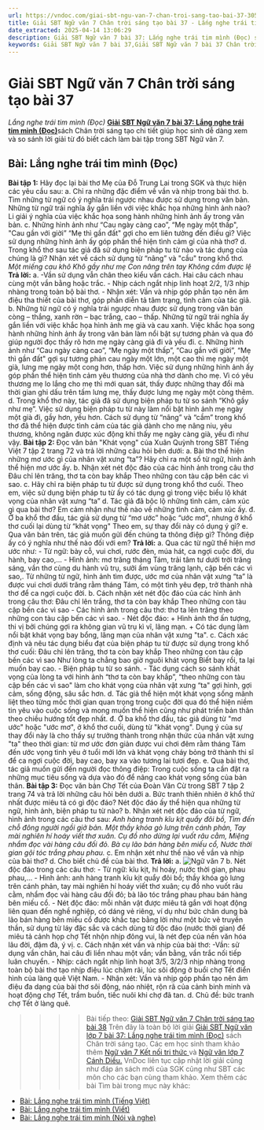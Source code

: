 ```yaml
---
url: https://vndoc.com/giai-sbt-ngu-van-7-chan-troi-sang-tao-bai-37-305200
title: Giải SBT Ngữ văn 7 Chân trời sáng tạo bài 37 - Lắng nghe trái tim mình (Đọc) - VnDoc.com
date_extracted: 2025-04-14 13:06:29
description: Giải SBT Ngữ văn 7 bài 37: Lắng nghe trái tim mình (Đọc) sách Chân trời sáng tạo có đáp án chi tiết cho các bạn cùng tham khảo.
keywords: Giải SBT Ngữ văn 7 bài 37,Giải SBT Ngữ văn 7 bài 37 Chân trời sáng tạo,Giải sách bài tập Ngữ văn CTST lớp 7,Ngữ văn lớp 7 Chân trời sáng tạo,giải bài tập ngữ văn lớp 7,bài Lắng nghe trái tim mình (Đọc),ôn tập ngữ văn 7,trắc nghiệm ngữ văn 7 CTST
---
```


# Giải SBT Ngữ văn 7 Chân trời sáng tạo bài 37
 _Lắng nghe trái tim mình \(Đọc\)_
[**Giải SBT Ngữ văn 7 bài 37: Lắng nghe trái tim mình \(Đọc\)**](<https://vndoc.com/giai-sbt-ngu-van-7-chan-troi-sang-tao-bai-37-305200>)sách Chân trời sáng tạo chi tiết giúp học sinh dễ dàng xem và so sánh lời giải từ đó biết cách làm bài tập trong SBT Ngữ văn 7.
## **Bài: Lắng nghe trái tim mình \(Đọc\)**
**Bài tập 1:** Hãy đọc lại bài thơ Mẹ của Đỗ Trung Lai trong SGK và thực hiện các yêu cầu sau:
a. Chỉ ra những đặc điểm về vần và nhịp trong bài thơ.
b. Tìm những từ ngữ có ý nghĩa trái ngược nhau được sử dụng trong văn bản. Những từ ngữ trái nghĩa ấy gắn liền với việc khắc họa những hình ảnh nào? Li giải ý nghĩa của việc khắc họa song hành những hình ảnh ấy trong văn bản.
c. Những hình ảnh như “Cau ngày càng cao”, “Mẹ ngày một thấp", "Cau gần với giời” “Mẹ thì gần đất" gợi cho em liên tưởng đến điều gì? Việc sử dụng những hình ảnh ấy góp phần thể hiện tình cảm gỉ của nhà thơ?
d. Trong khổ thơ sau tác giả đã sử dụng biện pháp tu từ nào và tác dụng của chúng là gì? Nhận xét về cách sử dụng từ “nâng” và "cầu" trong khổ thơ.
_Một miếng cau khô_
 _Khô gầy như mẹ_
 _Con nâng trên tay_
 _Không cầm được lệ_
**Trả lời:**
a. -Vần sử dụng vẫn chân theo kiểu vần cách. Hai câu cách nhau cùng một vần bằng hoặc trắc.
\- Nhịp cách ngắt nhịp linh hoạt 2/2, 1/3 nhịp nhàng trong toàn bộ bài thơ.
\- Nhận xét: Vần và nhịp góp phần tạo nên âm điệu tha thiết của bài thơ, góp phần diễn tả tâm trạng, tình cảm của tác giả.
b. Những từ ngữ có ý nghĩa trái ngược nhau được sử dụng trong văn bản
còng – thắng, xanh rờn – bạc trắng, cao – thấp.
Những từ ngữ trái nghĩa ấy gắn liền với việc khắc họa hình ảnh mẹ già và cau xanh. Việc khắc họa song hành những hình ảnh ấy trong văn bản làm nổi bật sự tương phản và qua đó giúp người đọc thấy rõ hơn mẹ ngày càng giả đi và yếu đi.
c. Những hình ảnh như “Cau ngày càng cao”, “Mẹ ngày một thấp”, “Cau gần với giời”, “Mẹ thì gần đất" gợi sự tương phản cau ngày một lớn, một cao thì mẹ ngày một già, lưng mẹ ngày một cong hơn, thấp hơn. Việc sử dụng những hình ảnh ấy góp phần thể hiện tình cảm yêu thương của nhà thơ dành cho mẹ. Vì có yêu thương mẹ lo lắng cho mẹ thì mới quan sát, thấy được những thay đổi mà thời gian ghi dấu trên tấm lưng mẹ, thấy được lưng mẹ ngày một còng thêm.
d. Trong khổ thơ này, tác giả đã sử dụng biện pháp tu từ so sánh “Khô gầy như mẹ”. Việc sử dụng biện pháp tu từ này làm nổi bật hình ảnh mẹ ngày một già đi, gầy hơn, yếu hơn. Cách sử dụng từ “nâng” và “cầm” trong khổ thơ đã thể hiện được tình cảm của tác giả dành cho mẹ nâng niu, yêu thương, không ngăn được xúc động khi thấy mẹ ngày càng già, yếu đi như vậy.
**Bài tập 2:** Đọc văn bản "Khát vọng" của Xuân Quỳnh trong SBT Tiếng Việt 7 tập 2 trang 72 và trả lời những câu hỏi bên dưới:
a. Bài thơ thể hiện những mơ ước gì của nhân vật xưng “ta”? Hãy chỉ ra một số từ ngữ, hình ảnh thể hiện mơ ước ấy.
b. Nhận xét nét độc đáo của các hình ảnh trong câu thơ
Đâu chỉ lên trăng, thơ ta còn bay khắp
Theo những con tàu cập bên các vì sao.
c. Hãy chỉ ra biện pháp tu từ được sử dụng trong khổ thơ cuối. Theo em, việc sử dụng biện pháp tu từ ấy có tác dụng gì trong việc biểu lộ khát vọng của nhân vật xưng “ta”
d. Tác giả đã bộc lộ những tình cảm, cảm xúc gì qua bài thơ? Em cảm nhận như thế nào về những tình cảm, cảm xúc ấy.
đ. Ở ba khổ thơ đầu, tác giả sử dụng từ “mơ ước” hoặc “ước mơ", nhưng ở khổ thơ cuối lại dùng từ “khát vọng" Theo em, sự thay đổi này có dụng ý gì?
e. Qua văn bản trên, tác giả muốn gửi đến chúng ta thông điệp gì? Thông điệp ấy có ý nghĩa như thế nào đối với em?
**Trả lời:**
a. Qua các từ ngữ thể hiện mơ ước như:
\- Từ ngữ: bày cỗ, vui chơi, rước đèn, múa hát, ca ngợi cuộc đời, du hành, bay cao,...
\- Hình ảnh: mơ trăng tháng Tám, trải tâm tư dưới trời trăng sáng, vần thơ cùng du hành vũ trụ, sưởi ấm vùng trăng lạnh, cập bến các vì sao,.
Từ những từ ngữ, hình ảnh tìm được, ước mơ của nhân vật xưng “ta” là được vui chơi dưới trăng rằm tháng Tám, có một tình yêu đẹp, trở thành nhà thơ để ca ngợi cuộc đời.
b. Cách nhận xét nét độc đáo của các hình ảnh trong câu thơ:
Đâu chỉ lên trắng, thơ ta còn bay khắp
Theo những con tàu cập bến các vì sao
\- Các hình ảnh trong câu thơ: thơ ta lên trăng theo những con tàu cập bến các vì sao.
\- Nét độc đáo:
\+ Hình ảnh thơ ấn tượng, thi vị bởi chúng gợi ra không gian vũ trụ kì vĩ, lãng mạn.
\+ Có tác dụng làm nổi bật khát vọng bay bổng, lãng mạn của nhân vật xưng "ta".
c. Cách xác định và nêu tác dụng biểu đạt của biện pháp tu từ được sử dụng trong khổ thơ cuối:
Đâu chỉ lên trăng, thơ ta còn bay khắp
Theo những con tàu cập bến các vì sao
Như lòng ta chẳng bao giờ nguôi khát vọng
Biết bay rồi, ta lại muốn bay cao.
\- Biện pháp tu từ so sánh.
\- Tác dụng cách so sánh khát vọng của lòng ta với hình ảnh “thơ ta còn bay khắp”, “theo những con tàu cập bến các vì sao" làm cho khát vọng của nhân vật xưng “ta" gợi hình, gợi cảm, sống động, sâu sắc hơn.
d. Tác giả thể hiện một khát vọng sống mãnh liệt theo từng mốc thời gian quan trọng trong cuộc đời qua đó thể hiện niềm tin yêu vào cuộc sống và mong muốn thể hiện cũng như phát triển bản thân theo chiều hướng tốt đẹp nhất.
đ. Ở ba khổ thơ đầu, tác giả dùng từ "mơ ước" hoặc "ước mơ", ở khổ thơ cuối, dùng từ "khát vọng". Dụng ý của sự thay đổi này là cho thấy sự trưởng thành trong nhận thức của nhân vật xưng "ta" theo thời gian: từ mơ ước đơn giản được vui chơi đêm rằm tháng Tám đến ước vọng tình yêu ở tuổi mới lớn và khát vọng cháy bỏng trở thành thi sĩ để ca ngợi cuộc đời, bay cao, bay xa vào tương lai tươi đẹp.
e. Qua bài thơ, tác giả muốn gửi đến người đọc thông điệp: Trong cuộc sống ta cần đặt ra những mục tiêu sống và dựa vào đó để nâng cao khát vọng sống của bản thân.
**Bài tập 3:** Đọc văn bản Chợ Tết của Đoàn Văn Cừ trong SBT 7 tập 2 trang 74 và trả lời những câu hỏi bên dưới
a. Bức tranh thiên nhiên ở khổ thứ nhất được miêu tả có gì độc đáo? Nét độc đáo ấy thể hiện qua những từ ngữ, hình ảnh, biện pháp tu từ nào?
b. Nhận xét nét độc đáo của từ ngữ, hình ảnh trong các câu thơ sau:
_Anh hàng tranh kĩu kịt quẩy đôi bồ,_
_Tìm đến chỗ đông người ngồi giở bản._
_Một thầy khóa gò lưng trên cánh phản,_
_Tay mài nghiên hí hoáy viết thơ xuân._
_Cụ đồ nho dừng lại vuốt râu cằm,_
_Miệng nhẩm đọc vài hàng câu đối đỏ._
_Bà cụ lão bán hàng bên miếu cổ,_
_Nước thời gian gội tóc trắng phau phau._
c. Em nhận xét như thế nào về vần và nhịp của bài thơ?
d. Cho biết chủ đề của bài thơ.
**Trả lời:**
a.
![Ngữ văn 7](https://i.vdoc.vn/data/image/2023/09/20/8.png)
b. Nét độc đáo trong các câu thơ:
\- Từ ngữ: kĩu kịt, hí hoáy, nước thời gian, phau phau,...
\- Hình ảnh: anh hàng tranh kĩu kịt quẩy đôi bồ; thầy khóa gò lưng trên cánh phản, tay mài nghiên hí hoáy viết thơ xuân; cụ đồ nho vuốt râu cằm, nhẩm đọc vài hàng câu đối đỏ; bà lão tóc trắng phau phau bán hàng bên miếu cổ.
\- Nét độc đáo: mỗi nhân vật được miêu tả gắn với hoạt động liên quan đến nghề nghiệp, có dáng vẻ riêng, ví dụ như bức chân dung bà lão bán hàng bên miếu cổ được khắc tạc bằng lời như một bức vẽ truyền thần, sử dụng từ láy đặc sắc và cách dùng từ độc đáo \(nước thời gian\) để miêu tả cảnh họp chợ Tết nhộn nhịp đông vui, là nét đẹp của nền văn hóa lâu đời, đậm đà, ý vị.
c. Cách nhận xét vần và nhịp của bài thơ:
-Vần: sử dụng vần chân, hai câu đi liền nhau một vần; vần bằng, vần trắc nối tiếp luân chuyển.
\- Nhịp: cách ngắt nhịp linh hoạt 3/5, 3/2/3 nhịp nhàng trong toàn bộ bài thơ tạo nhịp điệu lúc chậm rãi, lúc sôi động ở buổi chợ Tết điển hình của làng quê Việt Nam.
\- Nhận xét: Vần và nhịp góp phần tạo nên âm điệu đa dạng của bài thơ sôi động, náo nhiệt, rộn rã của cảnh binh minh và hoạt động chợ Tết, trầm buồn, tiếc nuôi khi chợ đã tan.
d. Chủ đề: bức tranh chợ Tết ở làng quê.
>>>> Bài tiếp theo: [Giải SBT Ngữ văn 7 Chân trời sáng tạo bài 38](<https://vndoc.com/giai-sbt-ngu-van-7-chan-troi-sang-tao-bai-38-305202>)
Trên đây là toàn bộ lời giải [Giải SBT Ngữ văn lớp 7 bài 37: Lắng nghe trái tim mình \(Đọc\)](<https://vndoc.com/giai-sbt-ngu-van-7-chan-troi-sang-tao-bai-37-305200>) sách Chân trời sáng tạo. Các em học sinh tham khảo thêm [Ngữ văn 7 Kết nối tri thức ](<https://vndoc.com/ngu-van-7-kntt-tap2>)và [Ngữ văn lớp 7 Cánh Diều.](<https://vndoc.com/ngu-van-7-tap-1-cd>) VnDoc liên tục cập nhật lời giải cũng như đáp án sách mới của SGK cũng như SBT các môn cho các bạn cùng tham khảo.
Xem thêm các bài Tìm bài trong mục này khác:
  * [Bài: Lắng nghe trái tim mình \(Tiếng Việt\)](</giai-sbt-ngu-van-7-chan-troi-sang-tao-bai-38-305202>)
  * [Bài: Lắng nghe trái tim mình \(Viết\)](</giai-sbt-ngu-van-7-chan-troi-sang-tao-bai-39-305206>)
  * [Bài: Lắng nghe trái tim mình \(Nói và nghe\)](</giai-sbt-ngu-van-7-chan-troi-sang-tao-bai-40-305212>)

